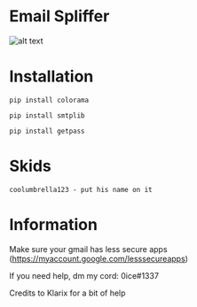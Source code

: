 # Email Spliffer
![alt text](https://cdn.discordapp.com/attachments/631162287968747550/742335342471938099/email-spliffer.png)

# Installation
    pip install colorama
    
    pip install smtplib

    pip install getpass
    
# Skids
    coolumbrella123 - put his name on it
    
# Information
Make sure your gmail has less secure apps (https://myaccount.google.com/lesssecureapps)

If you need help, dm my cord: 0ice#1337

Credits to Klarix for a bit of help
